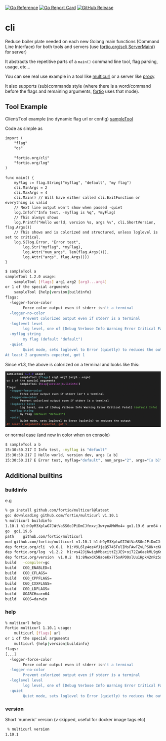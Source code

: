 [![Go Reference](https://pkg.go.dev/badge/fortio.org/cli.svg)](https://pkg.go.dev/fortio.org/cli)
[![Go Report Card](https://goreportcard.com/badge/fortio.org/cli)](https://goreportcard.com/report/fortio.org/cli)
[![GitHub Release](https://img.shields.io/github/release/fortio/cli.svg?style=flat)](https://github.com/fortio/cli/releases/)

# cli
Reduce boiler plate needed on each new Golang main functions (Command Line Interface) for both tools and servers (use [fortio.org/scli ServerMain()](https://github.com/fortio/scli#scli) for server)

It abstracts the repetitive parts of a `main()` command line tool, flag parsing, usage, etc...

You can see real use example in a tool like [multicurl](https://github.com/fortio/multicurl) or a server like [proxy](https://github.com/fortio/proxy).

It also supports (sub)commands style (where there is a word/command before the flags and remaining arguments, [fortio](https://github.com/fortio/fortio) uses that mode).

## Tool Example
Client/Tool example (no dynamic flag url or config) [sampleTool](sampleTool/main.go)

Code as simple as
```golang
import (
	"flag"
	"os"

	"fortio.org/cli"
	"fortio.org/log"
)

func main() {
	myFlag := flag.String("myflag", "default", "my flag")
	cli.MinArgs = 2
	cli.MaxArgs = 4
	cli.Main() // Will have either called cli.ExitFunction or everything is valid
	// Next line output won't show when passed -quiet
	log.Infof("Info test, -myflag is %q", *myFlag)
	// This always shows
	log.Printf("Hello world, version %s, args %v", cli.ShortVersion, flag.Args())
	// This shows and is colorized and structured, unless loglevel is set to critical.
	log.S(log.Error, "Error test",
		log.Str("myflag", *myFlag),
		log.Attr("num_args", len(flag.Args())),
		log.Attr("args", flag.Args()))
}
```

```bash
$ sampleTool a
sampleTool 1.2.0 usage:
	sampleTool [flags] arg1 arg2 [arg3...arg4]
or 1 of the special arguments
	sampleTool {help|version|buildinfo}
flags:
  -logger-force-color
    	Force color output even if stderr isn't a terminal
  -logger-no-color
    	Prevent colorized output even if stderr is a terminal
  -loglevel level
    	log level, one of [Debug Verbose Info Warning Error Critical Fatal] (default Info)
  -myflag string
    	my flag (default "default")
  -quiet
    	Quiet mode, sets loglevel to Error (quietly) to reduces the output
At least 2 arguments expected, got 1
```

Since v1.3, the above is colorized on a terminal and looks like this:

![Color output](screenshot.png)

or normal case (and now in color when on console)
```bash
$ sampleTool a b
15:30:50.217 I Info test, -myflag is "default"
15:30:50.217 I Hello world, version dev, args [a b]
15:30:50.217 E Error test, myflag="default", num_args="2", args="[a b]"
```

## Additional builtins

### buildinfo

e.g

```bash
% go install github.com/fortio/multicurl@latest
go: downloading github.com/fortio/multicurl v1.10.1
% multicurl buildinfo
1.10.1 h1:h9yM3XplwG7JWtVaSS0eJPiDmCJfnxvj3w+yoAMWMo4= go1.19.6 arm64 darwin
go	go1.19.6
path	github.com/fortio/multicurl
mod	github.com/fortio/multicurl	v1.10.1	h1:h9yM3XplwG7JWtVaSS0eJPiDmCJfnxvj3w+yoAMWMo4=
dep	fortio.org/cli	v0.6.1	h1:V9L6ly4oz4fJjeQ5745FulIMsFAwFZvLPSUN+cKUrKk=
dep	fortio.org/log	v1.2.2	h1:vs42JjNwiqbMbacittZjJE9+oi72Za6aekML9gKmILg=
dep	fortio.org/version	v1.0.2	h1:8NwxdX58aoeKx7T5xAPO0xlUu1Hpk42nRz5s6e6eKZ0=
build	-compiler=gc
build	CGO_ENABLED=1
build	CGO_CFLAGS=
build	CGO_CPPFLAGS=
build	CGO_CXXFLAGS=
build	CGO_LDFLAGS=
build	GOARCH=arm64
build	GOOS=darwin
```

### help
```bash
% multicurl help
Fortio multicurl 1.10.1 usage:
	multicurl [flags] url
or 1 of the special arguments
	multicurl {help|version|buildinfo}
flags:
[...]
  -logger-force-color
    	Force color output even if stderr isn't a terminal
  -logger-no-color
    	Prevent colorized output even if stderr is a terminal
  -loglevel level
    	log level, one of [Debug Verbose Info Warning Error Critical Fatal] (default Info)
  -quiet
    	Quiet mode, sets loglevel to Error (quietly) to reduces the output
```

### version
Short 'numeric' version (v skipped, useful for docker image tags etc)
```bash
 % multicurl version
1.10.1
```
